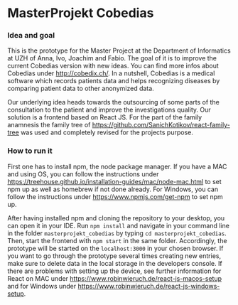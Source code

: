 # MasterProjekt Cobedias

### Idea and goal
This is the prototype for the Master Project at the Department of Informatics at UZH of Anna, Ivo, Joachim and Fabio. The goal of it is to improve the current Cobedias version with new ideas. You can find more infos about Cobedias under http://cobedix.ch/. In a nutshell, Cobedias is a medical software which records patients data and helps recognizing diseases by comparing patient data to other anonymized data. 

Our underlying idea heads towards the outsourcing of some parts of the consultation to the patient and improve the investigations quality. Our solution is a frontend based on React JS. For the part of the family anamnesis the family tree of https://github.com/SanichKotikov/react-family-tree was used and completely revised for the projects purpose.  

### How to run it
First one has to install npm, the node package manager. If you have a MAC and using OS, you can follow the instructions under https://treehouse.github.io/installation-guides/mac/node-mac.html to set npm up as well as homebrew if not done already. For Windows, you can follow the instructions under https://www.npmjs.com/get-npm to set npm up. 

After having installed npm and cloning the repository to your desktop, you can open it in your IDE. Run `npm install` and navigate in your command line in the folder `masterprojekt_cobedias` by typing `cd masterprojekt_cobedias`. Then, start the frontend with `npm start` in the same folder. Accordingly, the prototype will be started on the `localhost:3000` in your chosen browser. If you want to go through the prototype several times creating new entries, make sure to delete data in the local storage in the developers console. If there are problems with setting up the device, see further information for React on MAC under https://www.robinwieruch.de/react-js-macos-setup and for Windows under https://www.robinwieruch.de/react-js-windows-setup.


